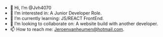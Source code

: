 - 👋 Hi, I’m @Jvh4070
- 👀 I’m interested in: A Junior Developer Role.
- 🌱 I’m currently learning: JS/REACT FrontEnd.
- 💞️ I’m looking to collaborate on: A website build with another developer. 
- 📫 How to reach me: Jeroenvanheumen@hotmail.com.

<!---
Jvh4070/Jvh4070 is a ✨ special ✨ repository because its `README.md` (this file) appears on your GitHub profile.
You can click the Preview link to take a look at your changes.
--->
